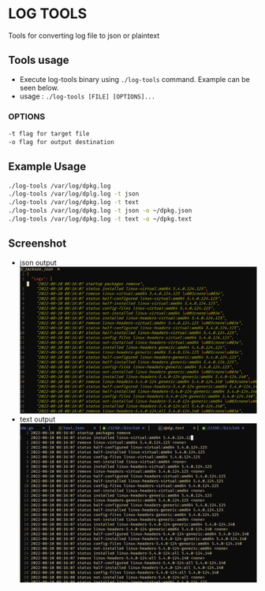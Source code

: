 # LOG TOOLS
Tools for converting log file to json or plaintext
## Tools usage
* Execute log-tools binary using `./log-tools` command. Example can be seen below.
* usage : `./log-tools [FILE] [OPTIONS]...`
### OPTIONS
```bash
-t flag for target file 
-o flag for output destination
```
## Example Usage
```bash
./log-tools /var/log/dpkg.log
./log-tools /var/log/dplg.log -t json 
./log-tools /var/log/dpkg.log -t text 
./log-tools /var/log/dpkg.log -t json -o ~/dpkg.json
./log-tools /var/log/dpkg.log -t text -o ~/dpkg.text
```
## Screenshot
* json output
![json_output_image](https://github.com/jacksonfernando/log-tools/blob/main/pictures/converted_json.PNG)
* text output
![json_output_image](https://github.com/jacksonfernando/log-tools/blob/main/pictures/converted_text.PNG)


